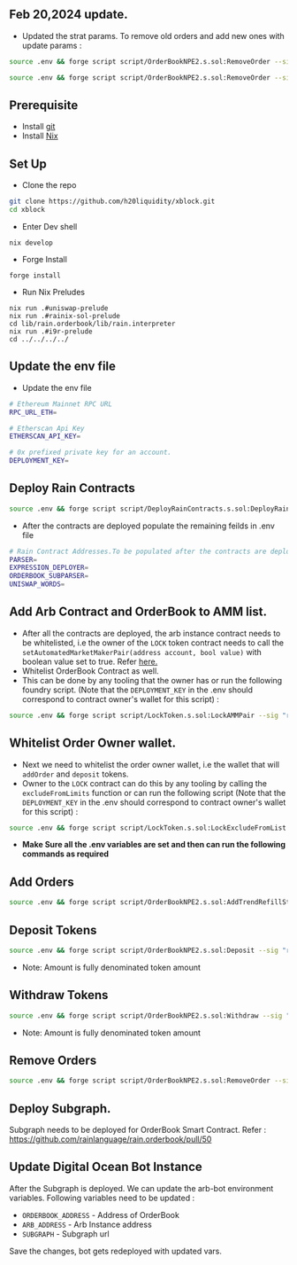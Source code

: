 ## Feb 20,2024 update.
- Updated the strat params. To remove old orders and add new ones with update params : 
```sh
source .env && forge script script/OrderBookNPE2.s.sol:RemoveOrder --sig "run(address, string memory)()" --rpc-url $RPC_URL_ETH 0xf1224A483ad7F1E9aA46A8CE41229F32d7549A74 0x94e8925a25ba78755812d2c1bd02ebcf23a038a560052c62600072e98db39804 --broadcast
```
```sh
source .env && forge script script/OrderBookNPE2.s.sol:RemoveOrder --sig "run(address, string memory)()" --rpc-url $RPC_URL_ETH 0xf1224A483ad7F1E9aA46A8CE41229F32d7549A74 0xa030c86277f8a311cd569f24a15f314f427450cd8b1fc2224e0b6965b373f7e7 --broadcast
```
## Prerequisite
- Install [git](https://git-scm.com/downloads)
- Install [Nix](https://nixos.org/download)
## Set Up
- Clone the repo
```sh
git clone https://github.com/h20liquidity/xblock.git
cd xblock
```
- Enter Dev shell
```
nix develop
```
- Forge Install
```
forge install
```
- Run Nix Preludes
```
nix run .#uniswap-prelude
nix run .#rainix-sol-prelude
cd lib/rain.orderbook/lib/rain.interpreter 
nix run .#i9r-prelude
cd ../../../../
```
## Update the env file
- Update the env file
```sh
# Ethereum Mainnet RPC URL
RPC_URL_ETH=

# Etherscan Api Key
ETHERSCAN_API_KEY=

# 0x prefixed private key for an account.
DEPLOYMENT_KEY=
```

## Deploy Rain Contracts
```sh
source .env && forge script script/DeployRainContracts.s.sol:DeployRainContracts --legacy --verify --rpc-url $RPC_URL_ETH  --etherscan-api-key ETHERSCAN_API_KEY --broadcast
```
- After the contracts are deployed populate the remaining feilds in .env file
```sh
# Rain Contract Addresses.To be populated after the contracts are deployed.
PARSER=
EXPRESSION_DEPLOYER=
ORDERBOOK_SUBPARSER=
UNISWAP_WORDS=
```
## Add Arb Contract and OrderBook to AMM list. 
- After all the contracts are deployed, the arb instance contract needs to be whitelisted, i.e the owner of the `LOCK` token contract needs to call the `setAutomatedMarketMakerPair(address account, bool value)` with boolean value set to true. Refer [here.](https://etherscan.io/address/0x922D8563631B03C2c4cf817f4d18f6883AbA0109#writeContract)
- Whitelist OrderBook Contract as well.
- This can be done by any tooling that the owner has or run the following foundry script. (Note that the `DEPLOYMENT_KEY` in the .env should correspond to contract owner's wallet for this script) : 
```sh
source .env && forge script script/LockToken.s.sol:LockAMMPair --sig "run(address, bool)" --rpc-url $RPC_URL_ETH {contractAddress} {boolValue} --broadcast
```

## Whitelist Order Owner wallet. 
- Next we need to whitelist the order owner wallet, i.e the wallet that will `addOrder` and `deposit` tokens.
- Owner to the `LOCK` contract can do this by any tooling by calling the `excludeFromLimits` function or can run the following script (Note that the `DEPLOYMENT_KEY` in the .env should correspond to contract owner's wallet for this script) : 
```sh
source .env && forge script script/LockToken.s.sol:LockExcludeFromList --sig "run(address, bool)" --rpc-url $RPC_URL_ETH {account} {boolValue} --broadcast
```

- **Make Sure all the .env variables are set and then can run the following commands as required**
## Add Orders
```sh
source .env && forge script script/OrderBookNPE2.s.sol:AddTrendRefillStratOrder --sig "run(address, uint256)" --rpc-url $RPC_URL_ETH {orderBookAddress} {vaultId} --broadcast
```

## Deposit Tokens 
```sh
source .env && forge script script/OrderBookNPE2.s.sol:Deposit --sig "run(address, address, uint256, uint256)" --rpc-url $RPC_URL_ETH {orderBookAddress} {token} {vaultId} {amount} --broadcast
```
- Note: Amount is fully denominated token amount

## Withdraw Tokens
```sh
source .env && forge script script/OrderBookNPE2.s.sol:Withdraw --sig "run(address, address, uint256, uint256)" --rpc-url $RPC_URL_ETH {orderBookAddress} {token} {vaultId} {amount} --broadcast
```
- Note: Amount is fully denominated token amount

## Remove Orders
```sh
source .env && forge script script/OrderBookNPE2.s.sol:RemoveOrder --sig "run(address, string memory)()" --rpc-url $RPC_URL_ETH {orderBookAddress} {txHash} --broadcast
```

## Deploy Subgraph.
Subgraph needs to be deployed for OrderBook Smart Contract.
Refer : https://github.com/rainlanguage/rain.orderbook/pull/50

## Update Digital Ocean Bot Instance
After the Subgraph is deployed. We can update the arb-bot environment variables. Following variables need to be updated : 
- `ORDERBOOK_ADDRESS` - Address of OrderBook
- `ARB_ADDRESS` - Arb Instance address
- `SUBGRAPH` - Subgraph url

Save the changes, bot gets redeployed with updated vars.